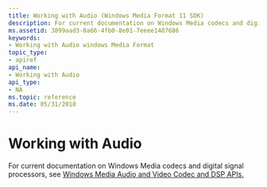 ```yaml
---
title: Working with Audio (Windows Media Format 11 SDK)
description: For current documentation on Windows Media codecs and digital signal processors, see Windows Media Audio and Video Codec and DSP APIs.
ms.assetid: 3899aad3-0a66-4fb0-8e01-7eeee1487686
keywords:
- Working with Audio windows Media Format
topic_type:
- apiref
api_name:
- Working with Audio
api_type:
- NA
ms.topic: reference
ms.date: 05/31/2018
---
```


# Working with Audio

For current documentation on Windows Media codecs and digital signal processors, see [Windows Media Audio and Video Codec and DSP APIs.](https://msdn.microsoft.com/library/Dd464626(v=VS.85).aspx)

 

 




